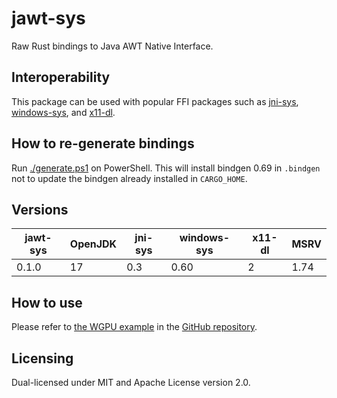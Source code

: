 # jawt-sys

Raw Rust bindings to Java AWT Native Interface.

## Interoperability

This package can be used with popular FFI packages such as [jni-sys](https://crates.io/crates/jni-sys), [windows-sys](https://crates.io/crates/windows-sys), and [x11-dl](https://crates.io/crates/x11-dl).

## How to re-generate bindings

Run [./generate.ps1](./generate.ps1) on PowerShell. This will install bindgen 0.69 in `.bindgen` not to update the bindgen already installed in `CARGO_HOME`.

## Versions

| jawt-sys | OpenJDK | jni-sys | windows-sys | x11-dl | MSRV |
| -------- | ------- | ------- | ----------- | ------ | ---- |
| 0.1.0    | 17      | 0.3     | 0.60        | 2      | 1.74 |

## How to use

Please refer to [the WGPU example](https://github.com/gobley/jawt/tree/main/jawt-tests) in the [GitHub repository](https://github.com/gobley/jawt).

## Licensing

Dual-licensed under MIT and Apache License version 2.0.
